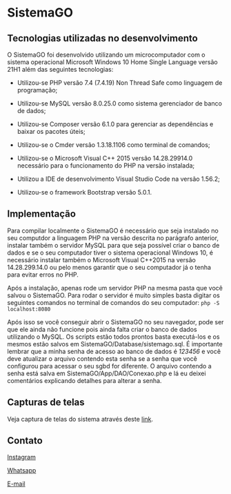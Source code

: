 # SistemaGO
## Tecnologias utilizadas no desenvolvimento
O SistemaGO foi desenvolvido utilizando um microcomputador com o sistema operacional Microsoft Windows 10 Home Single Language versão 21H1 além das seguintes tecnologias:

* Utilizou-se PHP versão 7.4 (7.4.19) Non Thread Safe como linguagem de programação;

* Utilizou-se MySQL versão 8.0.25.0 como sistema gerenciador de banco de dados;

* Utilizou-se Composer versão 6.1.0 para gerenciar as dependências e baixar os pacotes úteis;

* Utilizou-se o Cmder versão 1.3.18.1106 como terminal de comandos;

* Utilizou-se o Microsoft Visual C++ 2015 versão 14.28.29914.0 necessário para o funcionamento do PHP na versão instalada;

* Utilizou a IDE de desenvolvimento Visual Studio Code na versão 1.56.2;

* Utilizou-se o framework Bootstrap versão 5.0.1.

## Implementação
Para compilar localmente o SistemaGO é necessário que seja instalado no seu computdor a linguagem PHP na versão descrita no parágrafo anterior, instalar também o servidor MySQL para que seja possível criar o banco de dados e se o seu computador tiver o sistema operacional Windows 10, é necessário instalar também o Microsoft Visual C++2015 na versão 14.28.299.14.0 ou pelo menos garantir que o seu computador já o tenha para evitar erros no PHP.

Após a instalação, apenas rode um servidor PHP na mesma pasta que você salvou o SistemaGO. Para rodar o servidor é muito simples basta digitar os seguintes comandos no terminal de comandos do seu computador:
`php -S localhost:8080`

Após isso se você conseguir abrir o SistemaGO no seu navegador, pode ser que ele ainda não funcione pois ainda falta criar o banco de dados utilizando o MySQL. Os scripts estão todos prontos basta executá-los e os mesmos estão salvos em SistemaGO/Database/sistemago.sql. É importante lembrar que a minha senha de acesso ao banco de dados é *123456* e você deve atualizar o arquivo contendo esta senha se a senha que você configurou para acessar o seu sgbd for diferente. O arquivo contendo a senha está salva em SistemaGO/App/DAO/Conexao.php e lá eu deixei comentários explicando detalhes para alterar a senha.

## Capturas de telas
Veja captura de telas do sistema através deste [link](https://photos.app.goo.gl/TjGWx2kxrLr3rubj6).

## Contato
[Instagram](https://www.instagram.com/marcosvha/)

[Whatsapp](https://api.whatsapp.com/send?phone=5547991768278)

[E-mail](mailto:mcs754@gmail.com)
